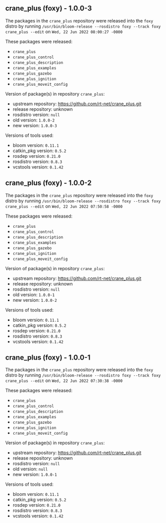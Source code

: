 ## crane_plus (foxy) - 1.0.0-3

The packages in the `crane_plus` repository were released into the `foxy` distro by running `/usr/bin/bloom-release --rosdistro foxy --track foxy crane_plus --edit` on `Wed, 22 Jun 2022 08:00:27 -0000`

These packages were released:
- `crane_plus`
- `crane_plus_control`
- `crane_plus_description`
- `crane_plus_examples`
- `crane_plus_gazebo`
- `crane_plus_ignition`
- `crane_plus_moveit_config`

Version of package(s) in repository `crane_plus`:

- upstream repository: https://github.com/rt-net/crane_plus.git
- release repository: unknown
- rosdistro version: `null`
- old version: `1.0.0-2`
- new version: `1.0.0-3`

Versions of tools used:

- bloom version: `0.11.1`
- catkin_pkg version: `0.5.2`
- rosdep version: `0.21.0`
- rosdistro version: `0.8.3`
- vcstools version: `0.1.42`


## crane_plus (foxy) - 1.0.0-2

The packages in the `crane_plus` repository were released into the `foxy` distro by running `/usr/bin/bloom-release --rosdistro foxy --track foxy crane_plus --edit` on `Wed, 22 Jun 2022 07:50:58 -0000`

These packages were released:
- `crane_plus`
- `crane_plus_control`
- `crane_plus_description`
- `crane_plus_examples`
- `crane_plus_gazebo`
- `crane_plus_ignition`
- `crane_plus_moveit_config`

Version of package(s) in repository `crane_plus`:

- upstream repository: https://github.com/rt-net/crane_plus.git
- release repository: unknown
- rosdistro version: `null`
- old version: `1.0.0-1`
- new version: `1.0.0-2`

Versions of tools used:

- bloom version: `0.11.1`
- catkin_pkg version: `0.5.2`
- rosdep version: `0.21.0`
- rosdistro version: `0.8.3`
- vcstools version: `0.1.42`


## crane_plus (foxy) - 1.0.0-1

The packages in the `crane_plus` repository were released into the `foxy` distro by running `/usr/bin/bloom-release --rosdistro foxy --track foxy crane_plus --edit` on `Wed, 22 Jun 2022 07:30:38 -0000`

These packages were released:
- `crane_plus`
- `crane_plus_control`
- `crane_plus_description`
- `crane_plus_examples`
- `crane_plus_gazebo`
- `crane_plus_ignition`
- `crane_plus_moveit_config`

Version of package(s) in repository `crane_plus`:

- upstream repository: https://github.com/rt-net/crane_plus.git
- release repository: unknown
- rosdistro version: `null`
- old version: `null`
- new version: `1.0.0-1`

Versions of tools used:

- bloom version: `0.11.1`
- catkin_pkg version: `0.5.2`
- rosdep version: `0.21.0`
- rosdistro version: `0.8.3`
- vcstools version: `0.1.42`


